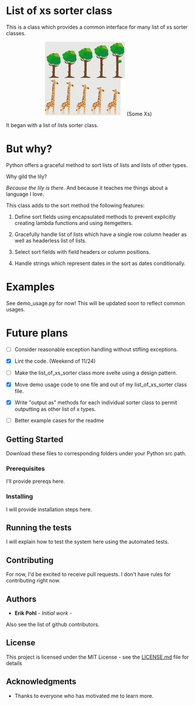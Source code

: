 # List of xs sorter class

This is a class which provides a common interface for many list of xs sorter classes. 


<p align="center">
  <img src="https://github.com/ErikPohl-Lot49-Projects/Erik-Pohl-Repo/blob/master/media/arranged_by_order.png">
  (Some Xs)
</p>




It began with a list of lists sorter class.

# But why?

Python offers a graceful method to sort lists of lists and lists of other types.

Why gild the lily?

_Because the lily is there._  And because it teaches me things about a language I love.

This class adds to the sort method the following features:
1. Define sort fields using encapsulated methods to prevent explicitly creating lambda functions and using itemgetters.

2. Gracefully handle list of lists which have a single row column header as well as headerless list of lists.

3. Select sort fields with field headers or column positions.

4. Handle strings which represent dates in the sort as dates conditionally.


# Examples

See demo_usage.py for now!  This will be updated soon to reflect common usages.



# Future plans

- [ ] Consider reasonable exception handling without stifling exceptions.
- [x] Lint the code. (Weekend of 11/24)
- [ ] Make the list_of_xs_sorter class more svelte using a design pattern.
- [x] Move demo usage code to one file and out of my list_of_xs_sorter class file.
- [x] Write "output as" methods for each individual sorter class to permit outputting as other list of x types.
- [ ] Better example cases for the readme

  
## Getting Started

Download these files to corresponding folders under your Python src path.

### Prerequisites

I'll provide prereqs here.

### Installing

I will provide installation steps here.

## Running the tests

I will explain how to test the system here using the automated tests.

## Contributing

For now, I'd be excited to receive pull requests.  I don't have rules for contributing right now.

## Authors

* **Erik Pohl** - *Initial work* - 

Also see the list of github contributors.

## License

This project is licensed under the MIT License - see the [LICENSE.md](LICENSE.md) file for details

## Acknowledgments

* Thanks to everyone who has motivated me to learn more.
